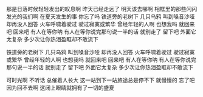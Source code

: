 那是日落时候轻轻发出的叹息啊
昨天已经走远了	明天该去哪啊
相框里的那些闪闪发光的我们啊
在夏天发生的事	你忘了吗
铁道旁的老树下	几只乌鸦
叫到嗓音沙哑	却再没人回答
火车呼啸着驶过	驶过寂寞或繁华
曾经年轻的人啊	也想我吗
就回来吧 回来吧 有人在等你呐
有人在等你说完那句说一半的话
就别走了 留下吧	外面它太复杂
多少次让你热泪盈眶却不敢流下

铁道旁的老树下	几只乌鸦
叫到嗓音沙哑	却再没人回答
火车呼啸着驶过	驶过寂寞或繁华
曾经年轻的人啊	也想我吗
就回来吧 回来吧 有人在等你呐
有人在等你说完那句说一半的话
就别走了 留下吧	外面它太复杂
多少次让你热泪盈眶却不敢流下

可时光啊 不听话 总催着人长大
这一站到下一站旅途总是停不下
就慢慢的 忘了吧 因为回不去啊
这闭上眼睛就拥有了一切的盛夏